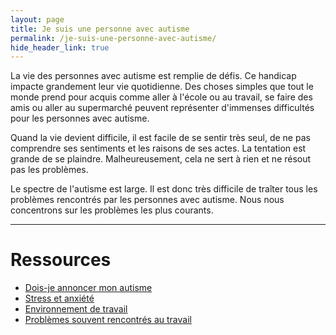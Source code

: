 ```yaml
---
layout: page
title: Je suis une personne avec autisme
permalink: /je-suis-une-personne-avec-autisme/
hide_header_link: true
---
```



La vie des personnes avec autisme est remplie de défis.
Ce handicap impacte grandement leur vie quotidienne.
Des choses simples que tout le monde prend pour acquis comme
aller à l'école ou au travail, se faire des amis ou aller au supermarché
peuvent représenter d'immenses difficultés pour les personnes avec autisme.


Quand la vie devient difficile,
il est facile de se sentir très seul, de ne pas comprendre ses sentiments et les raisons de ses actes.
La tentation est grande de se plaindre.
Malheureusement, cela ne sert à rien et ne résout pas les problèmes.


Le spectre de l'autisme est large. Il est donc très difficile de traîter tous les problèmes rencontrés par les personnes avec autisme.
Nous nous concentrons sur les problèmes les plus courants.

---

# Ressources

 - [Dois-je annoncer mon autisme](/je-suis-une-personne-avec-autisme/dois-je-annoncer-mon-autisme)
 - [Stress et anxiété](/je-suis-une-personne-avec-autisme/stress-et-anxiete)
 - [Environnement de travail](/je-suis-une-personne-avec-autisme/environnement-de-travail)
 - [Problèmes souvent rencontrés au travail](/je-suis-une-personne-avec-autisme/problemes-au-travail)
